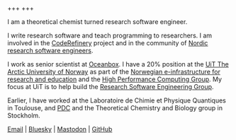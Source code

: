 +++
+++

I am a theoretical chemist turned research software engineer.

I write research software and teach programming to researchers. I am involved
in the
[CodeRefinery](https://coderefinery.org) project
and in the community of
[Nordic research software engineers](https://nordic-rse.org/).

I work as senior scientist at [Oceanbox](https://oceanbox.io).
I have a 20% position at the [UiT The Arctic University of Norway](https://uit.no)
as part of the [Norwegian e-infrastructure for research and education](https://sigma2.no)
and the [High Performance Computing Group](https://hpc.uit.no).
My focus at UiT is to help build
the [Research Software Engineering Group](https://research-software.uit.no).

Earlier, I have worked at the Laboratoire de Chimie et Physique Quantiques in
Toulouse, and [PDC](https://www.pdc.kth.se) and the Theoretical Chemistry and
Biology group in Stockholm.

[Email](mailto:firstname@radovan.xyz)
|
[Bluesky](https://bsky.app/profile/radovan.bsky.social)
|
<a rel="me" href="https://fosstodon.org/@radovan">Mastodon</a>
|
[GitHub](https://github.com/bast)
